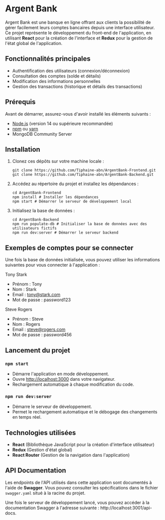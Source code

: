 # Argent Bank

Argent Bank est une banque en ligne offrant aux clients la possibilité de gérer facilement leurs comptes bancaires depuis une interface utilisateur. Ce projet représente le développement du front-end de l'application, en utilisant **React** pour la création de l'interface et **Redux** pour la gestion de l'état global de l'application.

## Fonctionnalités principales
- Authentification des utilisateurs (connexion/déconnexion)
- Consultation des comptes (solde et détails)
- Modification des informations personnelles
- Gestion des transactions (historique et détails des transactions)

## Prérequis

Avant de démarrer, assurez-vous d'avoir installé les éléments suivants :
- [Node.js](https://nodejs.org/) (version 14 ou supérieure recommandée)
- [npm](https://www.npmjs.com/) ou [yarn](https://yarnpkg.com/)
- MongoDB Community Server

## Installation

1. Clonez ces dépôts sur votre machine locale :
   ```
   git clone https://github.com/Tiphaine-abn/ArgentBank-Frontend.git
   git clone https://github.com/Tiphaine-abn/ArgentBank-Backend.git
   ```

2. Accédez au répertoire du projet et installez les dépendances :
    ```
    cd ArgentBank-Frontend
    npm install # Installer les dépendances  
    npm start # Démarrer le serveur de développement local
    ```

3. Initialisez la base de données :
    ```
    cd ArgentBank-Backend
    npm run populate-db # Initialiser la base de données avec des utilisateurs fictifs
    npm run dev:server # Démarrer le serveur backend
    ```

## Exemples de comptes pour se connecter

Une fois la base de données initialisée, vous pouvez utiliser les informations suivantes pour vous connecter à l'application :

Tony Stark

- Prénom : Tony
- Nom : Stark
- Email : tony@stark.com
- Mot de passe : password123

Steve Rogers

- Prénom : Steve
- Nom : Rogers
- Email : steve@rogers.com
- Mot de passe : password456

## Lancement du projet

### `npm start`

- Démarre l'application en mode développement.
- Ouvre [http://localhost:3000](http://localhost:3000) dans votre navigateur.
- Rechargement automatique à chaque modification du code.

### `npm run dev:server`

- Démarre le serveur de développement.
- Permet le rechargement automatique et le débogage des changements en temps réel.

## Technologies utilisées

- **React** (Bibliothèque JavaScript pour la création d'interface utilisateur)
- **Redux** (Gestion d'état global)
- **React Router** (Gestion de la navigation dans l'application)

## API Documentation

Les endpoints de l'API utilisés dans cette application sont documentés à l'aide de **Swagger**. Vous pouvez consulter les spécifications dans le fichier `swagger.yaml` situé à la racine du projet.

Une fois le serveur de développement lancé, vous pouvez accéder à la documentation Swagger à l'adresse suivante : http://localhost:3001/api-docs.


